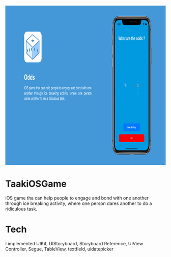 <p align="center">
  <img height="500" src="/OddsiOSGame.png">
</p>

# TaakiOSGame
iOS game tha can help people to engage and bond with one another through ice breaking activity, where one person dares another to do a ridiculous task.

# Tech
I implemented UIKit, UIStoryboard, Storyboard  Reference, UIView Controller, Segue, TableView, textfield, uidatepicker
